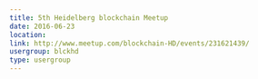 ```yaml
---
title: 5th Heidelberg blockchain Meetup
date: 2016-06-23
location: 
link: http://www.meetup.com/blockchain-HD/events/231621439/
usergroup: blckhd
type: usergroup
---
```

